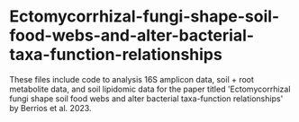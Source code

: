 # Ectomycorrhizal-fungi-shape-soil-food-webs-and-alter-bacterial-taxa-function-relationships

These files include code to analysis 16S amplicon data, soil + root metabolite data, and soil lipidomic data for the paper
titled 'Ectomycorrhizal fungi shape soil food webs and alter bacterial taxa-function relationships' by Berrios et al. 2023. 
